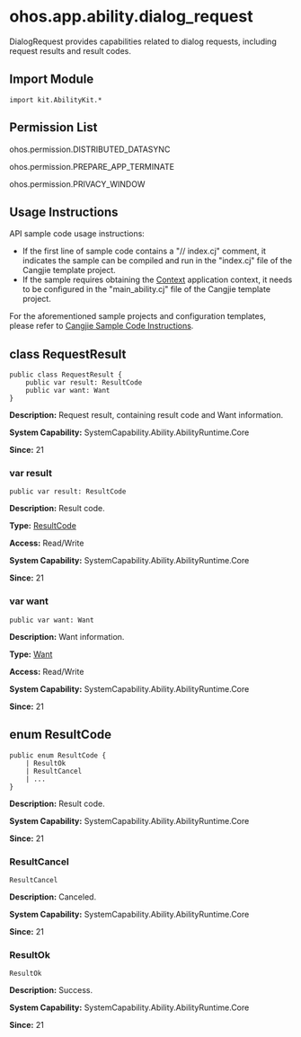 # ohos.app.ability.dialog_request

DialogRequest provides capabilities related to dialog requests, including request results and result codes.

## Import Module

```cangjie
import kit.AbilityKit.*
```

## Permission List

ohos.permission.DISTRIBUTED_DATASYNC

ohos.permission.PREPARE_APP_TERMINATE

ohos.permission.PRIVACY_WINDOW

## Usage Instructions

API sample code usage instructions:

- If the first line of sample code contains a "// index.cj" comment, it indicates the sample can be compiled and run in the "index.cj" file of the Cangjie template project.
- If the sample requires obtaining the [Context](./cj-apis-app-ability-ui_ability.md#class-context) application context, it needs to be configured in the "main_ability.cj" file of the Cangjie template project.

For the aforementioned sample projects and configuration templates, please refer to [Cangjie Sample Code Instructions](../cj-development-intro.md#仓颉示例代码说明).

## class RequestResult

```cangjie
public class RequestResult {
    public var result: ResultCode
    public var want: Want
}
```

**Description:** Request result, containing result code and Want information.

**System Capability:** SystemCapability.Ability.AbilityRuntime.Core

**Since:** 21

### var result

```cangjie
public var result: ResultCode
```

**Description:** Result code.

**Type:** [ResultCode](#enum-resultcode)

**Access:** Read/Write

**System Capability:** SystemCapability.Ability.AbilityRuntime.Core

**Since:** 21

### var want

```cangjie
public var want: Want
```

**Description:** Want information.

**Type:** [Want](./cj-apis-app-ability-want.md#class-want)

**Access:** Read/Write

**System Capability:** SystemCapability.Ability.AbilityRuntime.Core

**Since:** 21

## enum ResultCode

```cangjie
public enum ResultCode {
    | ResultOk
    | ResultCancel
    | ...
}
```

**Description:** Result code.

**System Capability:** SystemCapability.Ability.AbilityRuntime.Core

**Since:** 21

### ResultCancel

```cangjie
ResultCancel
```

**Description:** Canceled.

**System Capability:** SystemCapability.Ability.AbilityRuntime.Core

**Since:** 21

### ResultOk

```cangjie
ResultOk
```

**Description:** Success.

**System Capability:** SystemCapability.Ability.AbilityRuntime.Core

**Since:** 21